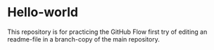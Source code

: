 # Hello-world
This repository is for practicing the GitHub Flow
first try of editing an readme-file in a branch-copy of the main repository.

